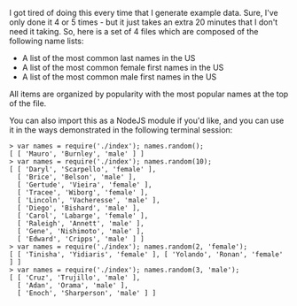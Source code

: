 I got tired of doing this every time that I generate example data. Sure, I've only done
it 4 or 5 times - but it just takes an extra 20 minutes that I don't need it taking. So,
here is a set of 4 files which are composed of the following name lists:

* A list of the most common last names in the US
* A list of the most common female first names in the US
* A list of the most common male first names in the US

All items are organized by popularity with the most popular names at the top of the file.

You can also import this as a NodeJS module if you'd like, and you can use it in the ways
demonstrated in the following terminal session:

    > var names = require('./index'); names.random();
    [ [ 'Mauro', 'Burnley', 'male' ] ]
    > var names = require('./index'); names.random(10);
    [ [ 'Daryl', 'Scarpello', 'female' ],
      [ 'Brice', 'Belson', 'male' ],
      [ 'Gertude', 'Vieira', 'female' ],
      [ 'Tracee', 'Wiborg', 'female' ],
      [ 'Lincoln', 'Vacheresse', 'male' ],
      [ 'Diego', 'Bishard', 'male' ],
      [ 'Carol', 'Labarge', 'female' ],
      [ 'Raleigh', 'Annett', 'male' ],
      [ 'Gene', 'Nishimoto', 'male' ],
      [ 'Edward', 'Cripps', 'male' ] ]
    > var names = require('./index'); names.random(2, 'female');
    [ [ 'Tinisha', 'Yidiaris', 'female' ], [ 'Yolando', 'Ronan', 'female' ] ]
    > var names = require('./index'); names.random(3, 'male');
    [ [ 'Cruz', 'Trujillo', 'male' ],
      [ 'Adan', 'Orama', 'male' ],
      [ 'Enoch', 'Sharperson', 'male' ] ]


